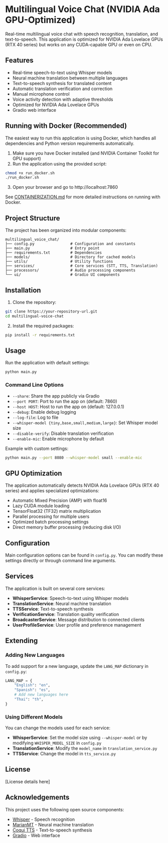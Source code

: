 

# Multilingual Voice Chat (NVIDIA Ada GPU-Optimized)

Real-time multilingual voice chat with speech recognition, translation, and text-to-speech. This application is optimized for NVIDIA Ada Lovelace GPUs (RTX 40 series) but works on any CUDA-capable GPU or even on CPU.

## Features

- Real-time speech-to-text using Whisper models
- Neural machine translation between multiple languages
- Text-to-speech synthesis for translated content
- Automatic translation verification and correction
- Manual microphone control
- Voice activity detection with adaptive thresholds
- Optimized for NVIDIA Ada Lovelace GPUs
- Gradio web interface

## Running with Docker (Recommended)

The easiest way to run this application is using Docker, which handles all dependencies and Python version requirements automatically.

1. Make sure you have Docker installed (and NVIDIA Container Toolkit for GPU support)
2. Run the application using the provided script:

```bash
chmod +x run_docker.sh
./run_docker.sh
```

3. Open your browser and go to http://localhost:7860

See [CONTAINERIZATION.md](CONTAINERIZATION.md) for more detailed instructions on running with Docker.

## Project Structure

The project has been organized into modular components:

```
multilingual_voice_chat/
├── config.py                # Configuration and constants
├── main.py                  # Entry point
├── requirements.txt         # Dependencies
├── models/                  # Directory for cached models
├── utils/                   # Utility functions
├── services/                # Core services (STT, TTS, Translation)
├── processors/              # Audio processing components
└── ui/                      # Gradio UI components
```

## Installation

1. Clone the repository:

```bash
git clone https://your-repository-url.git
cd multilingual-voice-chat
```

2. Install the required packages:

```bash
pip install -r requirements.txt
```

## Usage

Run the application with default settings:

```bash
python main.py
```

### Command Line Options

- `--share`: Share the app publicly via Gradio
- `--port PORT`: Port to run the app on (default: 7860)
- `--host HOST`: Host to run the app on (default: 127.0.0.1)
- `--debug`: Enable debug logging
- `--log-file`: Log to file
- `--whisper-model {tiny,base,small,medium,large}`: Set Whisper model size
- `--disable-verify`: Disable translation verification
- `--enable-mic`: Enable microphone by default

Example with custom settings:

```bash
python main.py --port 8080 --whisper-model small --enable-mic
```

## GPU Optimization

The application automatically detects NVIDIA Ada Lovelace GPUs (RTX 40 series) and applies specialized optimizations:

- Automatic Mixed Precision (AMP) with float16
- Lazy CUDA module loading
- TensorFloat32 (TF32) matrix multiplication
- Parallel processing for multiple users
- Optimized batch processing settings
- Direct memory buffer processing (reducing disk I/O)

## Configuration

Main configuration options can be found in `config.py`. You can modify these settings directly or through command line arguments.

## Services

The application is built on several core services:

- **WhisperService**: Speech-to-text using Whisper models
- **TranslationService**: Neural machine translation
- **TTSService**: Text-to-speech synthesis
- **VerificationService**: Translation quality verification
- **BroadcasterService**: Message distribution to connected clients
- **UserProfileService**: User profile and preference management

## Extending

### Adding New Languages

To add support for a new language, update the `LANG_MAP` dictionary in `config.py`:

```python
LANG_MAP = {
    "English": "en",
    "Spanish": "es",
    # Add new languages here
    "Thai": "th",
}
```

### Using Different Models

You can change the models used for each service:

- **WhisperService**: Set the model size using `--whisper-model` or by modifying `WHISPER_MODEL_SIZE` in `config.py`
- **TranslationService**: Modify the `model_name` in `translation_service.py`
- **TTSService**: Change the model in `tts_service.py`

## License

[License details here]

## Acknowledgements

This project uses the following open source components:
- [Whisper](https://github.com/openai/whisper) - Speech recognition
- [MarianMT](https://huggingface.co/transformers/model_doc/marian.html) - Neural machine translation
- [Coqui TTS](https://github.com/coqui-ai/TTS) - Text-to-speech synthesis
- [Gradio](https://gradio.app/) - Web interface